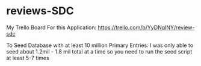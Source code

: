 # reviews-SDC

My Trello Board For this Application:
  https://trello.com/b/YyDNqINY/review-sdc

To Seed Database with at least 10 million Primary Entries:
  I was only able to seed about 1.2mil - 1.8 mil total at a time so you need to run the seed script at least 5-7 times

